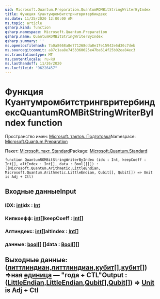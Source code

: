 ```yaml
---
uid: Microsoft.Quantum.Preparation.QuantumROMBitStringWriterByIndex
title: Функция Куантумромбитстрингвритербиндекс
ms.date: 11/25/2020 12:00:00 AM
ms.topic: article
qsharp.kind: function
qsharp.namespace: Microsoft.Quantum.Preparation
qsharp.name: QuantumROMBitStringWriterByIndex
qsharp.summary: ''
ms.openlocfilehash: 7a0a8668a8e771268dda0e17e15942e6d30c7deb
ms.sourcegitcommit: a87c1aa8e7453360025e47ba614f25b02ea84ec3
ms.translationtype: MT
ms.contentlocale: ru-RU
ms.lasthandoff: 11/26/2020
ms.locfileid: "96226457"
---
```

# <a name="quantumrombitstringwriterbyindex-function"></a><span data-ttu-id="b234b-102">Функция Куантумромбитстрингвритербиндекс</span><span class="sxs-lookup"><span data-stu-id="b234b-102">QuantumROMBitStringWriterByIndex function</span></span>

<span data-ttu-id="b234b-103">Пространство имен: [Microsoft. тактов. Подготовка](xref:Microsoft.Quantum.Preparation)</span><span class="sxs-lookup"><span data-stu-id="b234b-103">Namespace: [Microsoft.Quantum.Preparation](xref:Microsoft.Quantum.Preparation)</span></span>

<span data-ttu-id="b234b-104">Пакет: [Microsoft. такт. Standard](https://nuget.org/packages/Microsoft.Quantum.Standard)</span><span class="sxs-lookup"><span data-stu-id="b234b-104">Package: [Microsoft.Quantum.Standard](https://nuget.org/packages/Microsoft.Quantum.Standard)</span></span>




```qsharp
function QuantumROMBitStringWriterByIndex (idx : Int, keepCoeff : Int[], altIndex : Int[], data : Bool[][]) : ((Microsoft.Quantum.Arithmetic.LittleEndian, Microsoft.Quantum.Arithmetic.LittleEndian, Qubit[], Qubit[]) => Unit is Adj + Ctl)
```


## <a name="input"></a><span data-ttu-id="b234b-105">Входные данные</span><span class="sxs-lookup"><span data-stu-id="b234b-105">Input</span></span>

### <a name="idx--int"></a><span data-ttu-id="b234b-106">IDX: [int](xref:microsoft.quantum.lang-ref.int)</span><span class="sxs-lookup"><span data-stu-id="b234b-106">idx : [Int](xref:microsoft.quantum.lang-ref.int)</span></span>




### <a name="keepcoeff--int"></a><span data-ttu-id="b234b-107">Кипкоефф: [int](xref:microsoft.quantum.lang-ref.int)[]</span><span class="sxs-lookup"><span data-stu-id="b234b-107">keepCoeff : [Int](xref:microsoft.quantum.lang-ref.int)[]</span></span>




### <a name="altindex--int"></a><span data-ttu-id="b234b-108">Алтиндекс: [int](xref:microsoft.quantum.lang-ref.int)[]</span><span class="sxs-lookup"><span data-stu-id="b234b-108">altIndex : [Int](xref:microsoft.quantum.lang-ref.int)[]</span></span>




### <a name="data--bool"></a><span data-ttu-id="b234b-109">данные: [bool](xref:microsoft.quantum.lang-ref.bool)[] []</span><span class="sxs-lookup"><span data-stu-id="b234b-109">data : [Bool](xref:microsoft.quantum.lang-ref.bool)[][]</span></span>





## <a name="output--littleendianlittleendianqubitqubit--unit--is-adj--ctl"></a><span data-ttu-id="b234b-110">Выходные данные: ([литтлиндиан](xref:Microsoft.Quantum.Arithmetic.LittleEndian),[литтлиндиан](xref:Microsoft.Quantum.Arithmetic.LittleEndian),[кубит](xref:microsoft.quantum.lang-ref.qubit)[],[кубит](xref:microsoft.quantum.lang-ref.qubit)[]) =>ная [единица](xref:microsoft.quantum.lang-ref.unit)  — "года + CTL"</span><span class="sxs-lookup"><span data-stu-id="b234b-110">Output : ([LittleEndian](xref:Microsoft.Quantum.Arithmetic.LittleEndian),[LittleEndian](xref:Microsoft.Quantum.Arithmetic.LittleEndian),[Qubit](xref:microsoft.quantum.lang-ref.qubit)[],[Qubit](xref:microsoft.quantum.lang-ref.qubit)[]) => [Unit](xref:microsoft.quantum.lang-ref.unit)  is Adj + Ctl</span></span>

